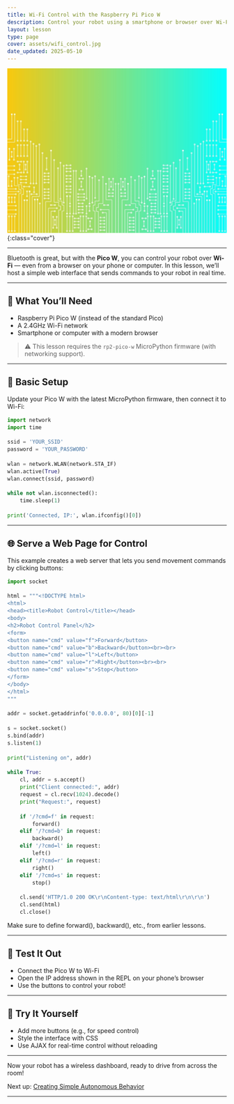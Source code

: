 ```yaml
---
title: Wi-Fi Control with the Raspberry Pi Pico W
description: Control your robot using a smartphone or browser over Wi-Fi with the Raspberry Pi Pico W.
layout: lesson
type: page
cover: assets/wifi_control.jpg
date_updated: 2025-05-10
---
```


![Cover](assets/03.jpg){:class="cover"}

---

Bluetooth is great, but with the **Pico W**, you can control your robot over **Wi-Fi** — even from a browser on your phone or computer. In this lesson, we’ll host a simple web interface that sends commands to your robot in real time.

---

## 📡 What You’ll Need

- Raspberry Pi Pico W (instead of the standard Pico)
- A 2.4GHz Wi-Fi network
- Smartphone or computer with a modern browser

> ⚠️ This lesson requires the `rp2-pico-w` MicroPython firmware (with networking support).

---

## 🔌 Basic Setup

Update your Pico W with the latest MicroPython firmware, then connect it to Wi-Fi:

```python
import network
import time

ssid = 'YOUR_SSID'
password = 'YOUR_PASSWORD'

wlan = network.WLAN(network.STA_IF)
wlan.active(True)
wlan.connect(ssid, password)

while not wlan.isconnected():
    time.sleep(1)

print('Connected, IP:', wlan.ifconfig()[0])
```

---

## 🌐 Serve a Web Page for Control

This example creates a web server that lets you send movement commands by clicking buttons:

```python
import socket

html = """<!DOCTYPE html>
<html>
<head><title>Robot Control</title></head>
<body>
<h2>Robot Control Panel</h2>
<form>
<button name="cmd" value="f">Forward</button>
<button name="cmd" value="b">Backward</button><br><br>
<button name="cmd" value="l">Left</button>
<button name="cmd" value="r">Right</button><br><br>
<button name="cmd" value="s">Stop</button>
</form>
</body>
</html>
"""

addr = socket.getaddrinfo('0.0.0.0', 80)[0][-1]

s = socket.socket()
s.bind(addr)
s.listen(1)

print("Listening on", addr)

while True:
    cl, addr = s.accept()
    print("Client connected:", addr)
    request = cl.recv(1024).decode()
    print("Request:", request)

    if '/?cmd=f' in request:
        forward()
    elif '/?cmd=b' in request:
        backward()
    elif '/?cmd=l' in request:
        left()
    elif '/?cmd=r' in request:
        right()
    elif '/?cmd=s' in request:
        stop()

    cl.send('HTTP/1.0 200 OK\r\nContent-type: text/html\r\n\r\n')
    cl.send(html)
    cl.close()
```

Make sure to define forward(), backward(), etc., from earlier lessons.

---

## 🧪 Test It Out

- Connect the Pico W to Wi-Fi
- Open the IP address shown in the REPL on your phone’s browser
- Use the buttons to control your robot!

---

## 🧩 Try It Yourself

- Add more buttons (e.g., for speed control)
- Style the interface with CSS
- Use AJAX for real-time control without reloading

---

Now your robot has a wireless dashboard, ready to drive from across the room!

Next up: [Creating Simple Autonomous Behavior](10_autonomous_robot)

---
